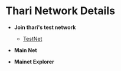 # Thari Network Details

* **Join thari's test network** 
  * [TestNet](https://github.com/ThariCommunity/networks/tree/main/testnet/thari-test)

* **Main Net** 


* **Mainet Explorer**
